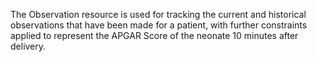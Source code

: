 The Observation resource is used for tracking the current and historical observations that have been made for a patient, with further constraints applied to represent the APGAR Score of the neonate 10 minutes after delivery. 